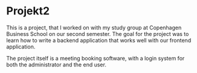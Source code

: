 # Projekt2
This is a project, that I worked on with my study group at Copenhagen Business School on our second semester.
The goal for the project was to learn how to write a backend application that works well with our frontend application.

The project itself is a meeting booking software, with a login system for both the administrator and the end user. 
